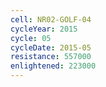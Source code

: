 ```yaml
---
cell: NR02-GOLF-04
cycleYear: 2015
cycle: 05
cycleDate: 2015-05
resistance: 557000
enlightened: 223000 
---
```

      